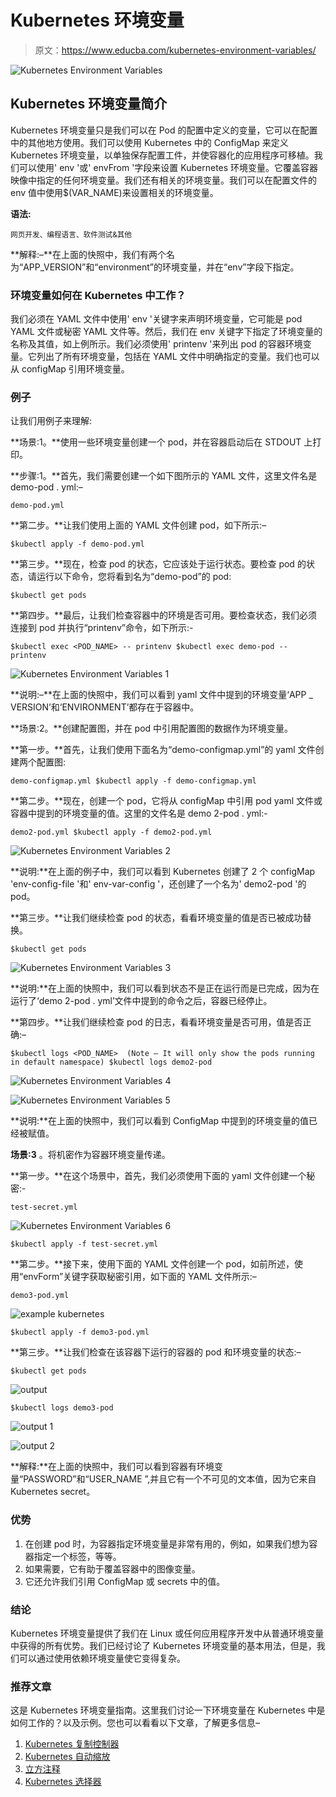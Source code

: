 # Kubernetes 环境变量

> 原文：<https://www.educba.com/kubernetes-environment-variables/>

![Kubernetes Environment Variables](img/8d7cf758c4b34479166310eb668aaacc.png)



## Kubernetes 环境变量简介

Kubernetes 环境变量只是我们可以在 Pod 的配置中定义的变量，它可以在配置中的其他地方使用。我们可以使用 Kubernetes 中的 ConfigMap 来定义 Kubernetes 环境变量，以单独保存配置工件，并使容器化的应用程序可移植。我们可以使用' env '或' envFrom '字段来设置 Kubernetes 环境变量。它覆盖容器映像中指定的任何环境变量。我们还有相关的环境变量。我们可以在配置文件的 env 值中使用$(VAR_NAME)来设置相关的环境变量。

**语法:**

<small>网页开发、编程语言、软件测试&其他</small>

**解释:–**在上面的快照中，我们有两个名为“APP_VERSION”和“environment”的环境变量，并在“env”字段下指定。

### 环境变量如何在 Kubernetes 中工作？

我们必须在 YAML 文件中使用' env '关键字来声明环境变量，它可能是 pod YAML 文件或秘密 YAML 文件等。然后，我们在 env 关键字下指定了环境变量的名称及其值，如上例所示。我们必须使用' printenv '来列出 pod 的容器环境变量。它列出了所有环境变量，包括在 YAML 文件中明确指定的变量。我们也可以从 configMap 引用环境变量。

### 例子

让我们用例子来理解:

**场景:1。**使用一些环境变量创建一个 pod，并在容器启动后在 STDOUT 上打印。

**步骤:1。**首先，我们需要创建一个如下图所示的 YAML 文件，这里文件名是 demo-pod . yml:–

`demo-pod.yml`

**第二步。**让我们使用上面的 YAML 文件创建 pod，如下所示:–

`$kubectl apply -f demo-pod.yml`

**第三步。**现在，检查 pod 的状态，它应该处于运行状态。要检查 pod 的状态，请运行以下命令，您将看到名为“demo-pod”的 pod:

`$kubectl get pods`

**第四步。**最后，让我们检查容器中的环境是否可用。要检查状态，我们必须连接到 pod 并执行“printenv”命令，如下所示:-

`$kubectl exec <POD_NAME> -- printenv
$kubectl exec demo-pod -- printenv`

![Kubernetes Environment Variables 1](img/f2d817fab6b600e18e0413dfa8906829.png)



**说明:–**在上面的快照中，我们可以看到 yaml 文件中提到的环境变量‘APP _ VERSION’和‘ENVIRONMENT’都存在于容器中。

**场景:2。**创建配置图，并在 pod 中引用配置图的数据作为环境变量。

**第一步。**首先，让我们使用下面名为“demo-configmap.yml”的 yaml 文件创建两个配置图:

`demo-configmap.yml
$kubectl apply -f demo-configmap.yml`

**第二步。**现在，创建一个 pod，它将从 configMap 中引用 pod yaml 文件或容器中提到的环境变量的值。这里的文件名是 demo 2-pod . yml:-

`demo2-pod.yml
$kubectl apply -f demo2-pod.yml`

![Kubernetes Environment Variables 2](img/585f24c0b64b264af5e587b10e525698.png)



**说明:**在上面的例子中，我们可以看到 Kubernetes 创建了 2 个 configMap 'env-config-file '和' env-var-config '，还创建了一个名为' demo2-pod '的 pod。

**第三步。**让我们继续检查 pod 的状态，看看环境变量的值是否已被成功替换。

`$kubectl get pods`

![Kubernetes Environment Variables 3](img/b1e356da2c05cf576b51b22f09cce7d4.png)



**说明:**在上面的快照中，我们可以看到状态不是正在运行而是已完成，因为在运行了‘demo 2-pod . yml’文件中提到的命令之后，容器已经停止。

**第四步。**让我们继续检查 pod 的日志，看看环境变量是否可用，值是否正确:–

`$kubectl logs <POD_NAME>  (Note – It will only show the pods running in default namespace)
$kubectl logs demo2-pod`

![Kubernetes Environment Variables 4](img/75938451e1ea15f62616e67f3e0bd92f.png)



![Kubernetes Environment Variables 5](img/3bb876650137756019714cd77dae59d0.png)



**说明:**在上面的快照中，我们可以看到 ConfigMap 中提到的环境变量的值已经被赋值。

**场景:3** 。将机密作为容器环境变量传递。

**第一步。**在这个场景中，首先，我们必须使用下面的 yaml 文件创建一个秘密:-

`test-secret.yml`

![Kubernetes Environment Variables 6](img/9e9afce559b19528ac0472a1eb42db2d.png)



`$kubectl apply -f test-secret.yml`

**第二步。**接下来，使用下面的 YAML 文件创建一个 pod，如前所述，使用“envForm”关键字获取秘密引用，如下面的 YAML 文件所示:–

`demo3-pod.yml`

![example kubernetes](img/9f6e329fe1176ff0706c101cc05a63c8.png)



`$kubectl apply -f demo3-pod.yml`

**第三步。**让我们检查在该容器下运行的容器的 pod 和环境变量的状态:–

`$kubectl get pods`

![output](img/f9db311828d65261491ed66ac05f532f.png)



 `$kubectl logs demo3-pod`

![output 1](img/c59faabef9744c17c3477af12f6a53f3.png)



![output 2](img/67fe89608d3c364cfb198fff69ecf2b0.png)



**解释:**在上面的快照中，我们可以看到容器有环境变量“PASSWORD”和“USER_NAME ”,并且它有一个不可见的文本值，因为它来自 Kubernetes secret。

### 优势

1.  在创建 pod 时，为容器指定环境变量是非常有用的，例如，如果我们想为容器指定一个标签，等等。
2.  如果需要，它有助于覆盖容器中的图像变量。
3.  它还允许我们引用 ConfigMap 或 secrets 中的值。

### 结论

Kubernetes 环境变量提供了我们在 Linux 或任何应用程序开发中从普通环境变量中获得的所有优势。我们已经讨论了 Kubernetes 环境变量的基本用法，但是，我们可以通过使用依赖环境变量使它变得复杂。

### 推荐文章

这是 Kubernetes 环境变量指南。这里我们讨论一下环境变量在 Kubernetes 中是如何工作的？以及示例。您也可以看看以下文章，了解更多信息–

1.  [Kubernetes 复制控制器](https://www.educba.com/kubernetes-replication-controller/)
2.  [Kubernetes 自动缩放](https://www.educba.com/kubernetes-autoscaling/)
3.  [立方注释](https://www.educba.com/kubernetes-annotations/)
4.  [Kubernetes 选择器](https://www.educba.com/kubernetes-selector/)





